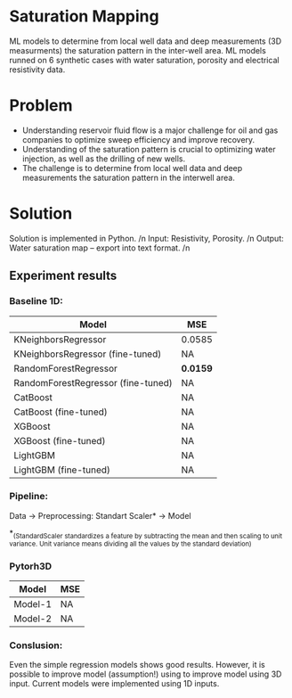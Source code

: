 # Saturation Mapping
ML models to determine from local well data and deep measurements (3D measurments) the saturation pattern in the inter-well area.
ML models runned on 6 synthetic cases with water saturation, porosity and electrical resistivity data. 

# Problem
 - Understanding reservoir fluid flow is a major challenge for oil and gas companies to optimize sweep efficiency and improve recovery.  
 - Understanding of the saturation pattern is crucial to optimizing water injection, as well as the drilling of new wells. 
 - The challenge is to determine from local well data and deep measurements the saturation pattern in the interwell area. 
 
# Solution
Solution is implemented in Python. /n
Input: Resistivity, Porosity. /n
Output: Water saturation map – export into text format. /n

## Experiment results
### Baseline 1D:
|Model                               | MSE    |
|------------------------------------|--------|
|KNeighborsRegressor                 | 0.0585 |
|KNeighborsRegressor (fine-tuned)    | NA     |
|RandomForestRegressor               |**0.0159**|
|RandomForestRegressor (fine-tuned)  | NA     |
|CatBoost                            | NA     |
|CatBoost (fine-tuned)               | NA     |
|XGBoost                             | NA     |
|XGBoost (fine-tuned)                | NA     |
|LightGBM                            | NA     |
|LightGBM (fine-tuned)               | NA     |

### Pipeline:
 Data &rarr; Preprocessing: Standart Scaler* &rarr; Model
 
 *<sub>(StandardScaler standardizes a feature by subtracting the mean and then scaling to unit variance. Unit variance means dividing all the values by the standard deviation)</sub>

### Pytorh3D
|Model                               | MSE    |
|------------------------------------|--------|
|Model-1                             | NA     |
|Model-2                             | NA     |



### Conslusion:

Even the simple regression models shows good results. However, it is possible to improve model (assumption!) using to improve model using 3D input.
Current models were implemented  using 1D inputs.
